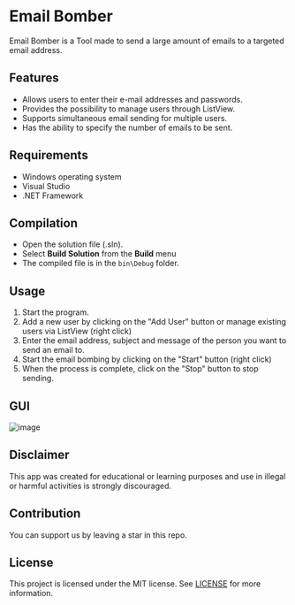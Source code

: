 


# Email Bomber

Email Bomber is a Tool made to send a large amount of emails to a targeted email address. 

## Features

- Allows users to enter their e-mail addresses and passwords.
- Provides the possibility to manage users through ListView.
- Supports simultaneous email sending for multiple users.
- Has the ability to specify the number of emails to be sent.


## Requirements

- Windows operating system
- Visual Studio
- .NET Framework

## Compilation 

- Open the solution file (.sln).
- Select **Build Solution** from the **Build** menu
- The compiled file is in the `bin\Debug` folder.


## Usage

1. Start the program.
2. Add a new user by clicking on the "Add User" button or manage existing users via ListView (right click)
3. Enter the email address, subject and message of the person you want to send an email to.
4. Start the email bombing by clicking on the "Start" button (right click)
5. When the process is complete, click on the "Stop" button to stop sending.


## GUI

![image](https://github.com/MuckPro/email/assets/138373919/e282c79d-a46d-438b-b4ca-974f383240dc)

## Disclaimer

This app was created for educational or learning purposes and use in illegal or harmful activities is strongly discouraged.


## Contribution

You can support us by leaving a star in this repo.

## License

This project is licensed under the MIT license. See [LICENSE](LICENSE) for more information.